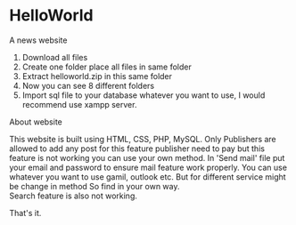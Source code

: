 # HelloWorld
A news website

1. Download all files 
2. Create one folder place all files in same folder
3. Extract helloworld.zip in this same folder
4. Now you can see 8 different folders
5. Import sql file to your database whatever you want to use, I would recommend use xampp server.

About website

This website is built using HTML, CSS, PHP, MySQL. 
Only Publishers are allowed to add any post for this feature publisher need to pay but this feature is not working you can use your own method.
In 'Send mail' file put your email and password to ensure mail feature work properly. You can use whatever you want to use gamil, outlook etc. But for different service might be change in method So find in your own way.  
Search feature is also not working.

That's it.

